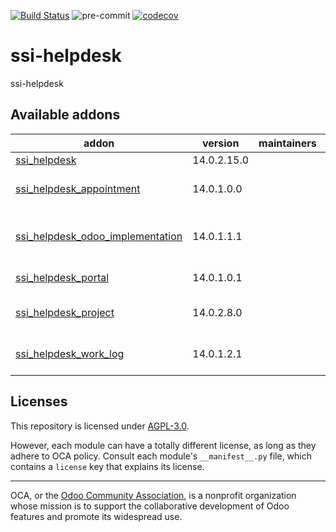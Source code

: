 [![Build Status](https://travis-ci.com/open-synergy/ssi-helpdesk.svg?branch=14.0)](https://travis-ci.com/open-synergy/ssi-helpdesk)
![pre-commit](https://github.com/open-synergy/ssi-helpdesk/actions/workflows/pre-commit.yml/badge.svg)
[![codecov](https://codecov.io/gh/open-synergy/ssi-helpdesk/branch/14.0/graph/badge.svg)](https://codecov.io/gh/open-synergy/ssi-helpdesk)

<!-- /!\ do not modify above this line -->

# ssi-helpdesk

ssi-helpdesk

<!-- /!\ do not modify below this line -->

<!-- prettier-ignore-start -->

[//]: # (addons)

Available addons
----------------
addon | version | maintainers | summary
--- | --- | --- | ---
[ssi_helpdesk](ssi_helpdesk/) | 14.0.2.15.0 |  | Helpdesk
[ssi_helpdesk_appointment](ssi_helpdesk_appointment/) | 14.0.1.0.0 |  | Helpdesk - Appointment Integration
[ssi_helpdesk_odoo_implementation](ssi_helpdesk_odoo_implementation/) | 14.0.1.1.1 |  | Helpdesk - Odoo Implementation Integration
[ssi_helpdesk_portal](ssi_helpdesk_portal/) | 14.0.1.0.1 |  | Helpdesk Portal
[ssi_helpdesk_project](ssi_helpdesk_project/) | 14.0.2.8.0 |  | Helpdesk - Project Integration
[ssi_helpdesk_work_log](ssi_helpdesk_work_log/) | 14.0.1.2.1 |  | Helpdesk - Work Log Integration

[//]: # (end addons)

<!-- prettier-ignore-end -->

## Licenses

This repository is licensed under [AGPL-3.0](LICENSE).

However, each module can have a totally different license, as long as they adhere to OCA
policy. Consult each module's `__manifest__.py` file, which contains a `license` key
that explains its license.

----

OCA, or the [Odoo Community Association](http://odoo-community.org/), is a nonprofit
organization whose mission is to support the collaborative development of Odoo features
and promote its widespread use.
